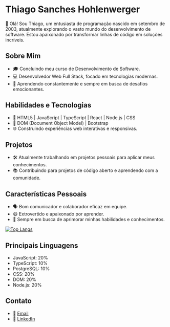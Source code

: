 # Thiago Sanches Hohlenwerger

👋 Olá! Sou Thiago, um entusiasta de programação nascido em setembro de 2003, atualmente explorando o vasto mundo do desenvolvimento de software. Estou apaixonado por transformar linhas de código em soluções incríveis.

## Sobre Mim

- 🎓 Concluindo meu curso de Desenvolvimento de Software.
- 💻 Desenvolvedor Web Full Stack, focado em tecnologias modernas.
- 🌱 Aprendendo constantemente e sempre em busca de desafios emocionantes.

## Habilidades e Tecnologias

- 🚀 HTML5 | JavaScript | TypeScript | React | Node.js | CSS
- 🔧 DOM (Document Object Model) | Bootstrap
- 🌐 Construindo experiências web interativas e responsivas.

## Projetos

- 🛠️ Atualmente trabalhando em projetos pessoais para aplicar meus conhecimentos.
- 📚 Contribuindo para projetos de código aberto e aprendendo com a comunidade.

## Características Pessoais

- 🗣️ Bom comunicador e colaborador eficaz em equipe.
- 😄 Extrovertido e apaixonado por aprender.
- 🎯 Sempre em busca de aprimorar minhas habilidades e conhecimentos.

[![Top Langs](https://github-readme-stats.vercel.app/api/top-langs/?username=thiago-sh01&layout=compact)](https://github.com/anuraghazra/github-readme-stats)

## Principais Linguagens

- JavaScript: 20%
- TypeScript: 10%
- PostgreSQL: 10%
- CSS: 20%
- DOM: 20%
- Node.js: 20%


## Contato

- 📧 [Email](thiagosanchess52@email.com)
- 💼 [LinkedIn](https://www.linkedin.com/in/thiago-sanches-hohlenwerger-117972234/)

